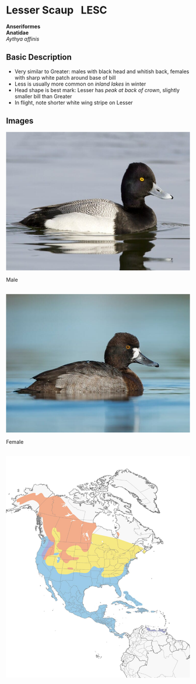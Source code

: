 # Lesser Scaup &nbsp; LESC
**Anseriformes**<br>
**Anatidae**<br>
 *Aythya affinis*

## Basic Description
- Very similar to Greater: males with black head and whitish back, females with sharp white patch around base of bill
- Less is usually more common on *inland lakes* in winter
- Head shape is best mark: Lesser has *peak at back of crown*, slightly smaller bill than Greater
- In flight, note shorter white wing stripe on Lesser


## Images

<!---Enter name of .jpg file--->
![TAG](male.jpg)<br>

<!---Enter caption--->
Male <br><br>


<!---Enter name of .jpg file--->
![TAG](female.jpg)<br>

<!---Enter caption--->
Female <br><br>


<!---Enter name of range map--->
![Range Map](map.jpg)
